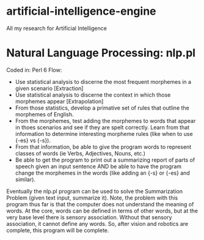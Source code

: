 artificial-intelligence-engine
==============================

All my research for Artificial Intelligence


Natural Language Processing: nlp.pl
===================================
Coded in: Perl 6
Flow:
* Use statistical analysis to discerne the most frequent morphemes in a given scenario [Extraction]
* Use statistical analysis to discerne the context in which those morphemes appear [Extrapolation]
* From those statistics, develop a primative set of rules that outline the morphemes of English.
* From the morphemes, test adding the morphemes to words that appear in thoes scenarios and see if they are spelt correctly.  Learn from that information to determine interesting morpheme rules (like when to use {-es} vs {-s}).
* From that information, be able to give the program words to represent classes of words (ie Verbs, Adjectives, Nouns, etc.)
* Be able to get the program to print out a summarizing report of parts of speech given an input sentence AND be able to have the program change the morphemes in the words (like adding an {-s} or {-es} and similar).


Eventually the nlp.pl program can be used to solve the Summarization Problem (given text input, summarize it).  Note, the problem with this program thus far is that the computer does not understand the meaning of words.  At the core, words can be defined in terms of other words, but at the very base level there is sensory association.  Without that sensory association, it cannot define any words.  So, after vision and robotics are complete, this program will be complete.
